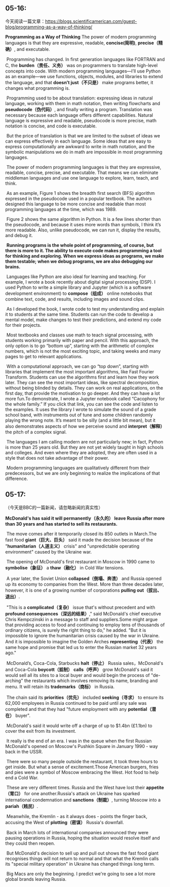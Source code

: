 ## 05-16:

今天阅读一篇文章：https://blogs.scientificamerican.com/guest-blog/programming-as-a-way-of-thinking/

**Programming as a Way of Thinking**
	The power of modern programming languages is that they are expressive, readable, **concise(简明)**, **precise（精确）**, and executable.

​	Programming has changed. In first generation languages like FORTRAN and C, the **burden（责任、义务）** was on programmers to translate high-level concepts into code. With modern programming languages—I’ll use Python as an example—we use functions, objects, modules, and libraries to extend the language, and that **doesn’t just（不只是）** make programs better, it changes what programming is.

​	Programming used to be about translation: expressing ideas in natural language, working with them in math notation, then writing flowcharts and **pseudocode（伪代码）**, and finally writing a program. Translation was necessary because each language offers different capabilities. Natural language is expressive and readable, pseudocode is more precise, math notation is concise, and code is executable.

​	But the price of translation is that we are limited to the subset of ideas we can express effectively in each language. Some ideas that are easy to express computationally are awkward to write in math notation, and the symbolic manipulations we do in math are impossible in most programming languages.


​	The power of modern programming languages is that they are expressive, readable, concise, precise, and executable. That means we can eliminate middleman languages and use one language to explore, learn, teach, and think.


​	As an example, Figure 1 shows the breadth first search (BFS) algorithm expressed in the pseudocode used in a popular textbook. The authors designed this language to be more concise and readable than most programming languages at the time, which was 1989.

​	Figure 2 shows the same algorithm in Python. It is a few lines shorter than the pseudocode, and because it uses more words than symbols, I think it’s more readable. Also, unlike pseudocode, we can run it, display the results, and debug it.


​	**Running programs is the whole point of programming, of course, but there is more to it. The ability to execute code makes programming a tool for thinking and exploring. When we express ideas as programs, we make them testable; when we debug programs, we are also debugging our brains.**

​	Languages like Python are also ideal for learning and teaching. For example, I wrote a book recently about digital signal processing (DSP). I used Python to write a simple library and Jupyter (which is a software development environment) to **compose（组成）** online notebooks that combine text, code, and results, including images and sound clips.


​	As I developed the book, I wrote code to test my understanding and explain it to students at the same time. Students can run the code to develop a mental model, make changes to test their predictions, and extend my code for their projects.

​	Most textbooks and classes use math to teach signal processing, with students working primarily with paper and pencil. With this approach, the only option is to go “bottom up”, starting with the arithmetic of complex numbers, which is not the most exciting topic, and taking weeks and many pages to get to relevant applications.

​	With a computational approach, we can go “top down”, starting with libraries that implement the most important algorithms, like Fast Fourier Transform. Students can use the algorithms first and learn how they work later. They can see the most important ideas, like spectral decomposition, without being blinded by details. They can work on real applications, on the first day, that provide the motivation to go deeper. And they can have a lot more fun.To demonstrate, I wrote a Jupyter notebook called “Cacophony for the whole family.” If you click that link, you can see the code and listen to the examples. It uses the library I wrote to simulate the sound of a grade school band, with instruments out of tune and some children randomly playing the wrong note. It’s meant to be silly (and a little bit mean), but it also demonstrates aspects of how we perceive sound and **interpret（解释）** the pitch of a complex signal.


​	The languages I am calling modern are not particularly new; in fact, Python is more than 25 years old. But they are not yet widely taught in high schools and colleges. And even where they are adopted, they are often used in a style that does not take advantage of their power.

​	Modern programming languages are qualitatively different from their predecessors, but we are only beginning to realize the implications of that difference.





## 05-17:

（今天是BBC的一篇新闻，请忽略新闻的真实性）

**McDonald's has said it will permanently（永久的） leave Russia after more than 30 years and has started to sell its restaurants.**

​	The move comes after it temporarily closed its 850 outlets in March.The fast food **giant（巨大、巨头）** said it made the decision because of the "**humanitarian（人道主义）** crisis" and "unpredictable operating environment" caused by the Ukraine war.

​	The opening of McDonald's first restaurant in Moscow in 1990 came to **symbolise（象征）** a **thaw（融化）** in Cold War tensions.

​	A year later, the Soviet Union **collapsed（倒塌、奔溃）** and Russia opened up its economy to companies from the West. More than three decades later, however, it is one of a growing number of corporations **pulling out（拔出、退出）**.

​	"This is a **complicated（复杂）** issue that's without precedent and with **profound consequences（深远的结果）**," said McDonald's chief executive Chris Kempczinski in a message to staff and suppliers.Some might argue that providing access to food and continuing to employ tens of thousands of ordinary citizens, is surely the right thing to do," he added. "But it is impossible to ignore the humanitarian crisis caused by the war in Ukraine. And it is impossible to imagine the Golden Arches **representing（代表）** the same hope and promise that led us to enter the Russian market 32 years ago."

​	McDonald’s, Coca-Cola, Starbucks **halt（停止）** Russia sales，McDonald's and Coca-Cola **boycott（抵制）** **calls（呼声）** grow
McDonald's said it would sell all its sites to a local buyer and would begin the process of "de-arching" the restaurants which involves removing its name, branding and menu. It will retain its **trademarks（商标）** in Russia.

​	The chain said its **priorities（优先）** included **seeking（寻求）** to ensure its 62,000 employees in Russia continued to be paid until any sale was completed and that they had "future employment with any **potential（潜在）** buyer".

​	McDonald's said it would write off a charge of up to $1.4bn (£1.1bn) to cover the exit from its investment.

​	It really is the end of an era. I was in the queue when the first Russian McDonald's opened on Moscow's Pushkin Square in January 1990 - way back in the USSR.

​	There were so many people outside the restaurant, it took three hours to get inside. But what a sense of excitement.Those American burgers, fries and pies were a symbol of Moscow embracing the West. Hot food to help end a Cold War.

​	These are very different times. Russia and the West have lost their **appetite（胃口）** for one another.Russia's attack on Ukraine has sparked international condemnation and **sanctions（制裁）**, turning Moscow into a **pariah（贱民）**.

​	Meanwhile, the Kremlin - as it always does - points the finger back, accusing the West of **plotting（密谋）** Russia's downfall.

​	Back in March lots of international companies announced they were pausing operations in Russia, hoping the situation would resolve itself and they could then reopen.

​	But McDonald's decision to sell up and pull out shows the fast food giant recognises things will not return to normal and that what the Kremlin calls its "special military operation" in Ukraine has changed things long term.

​	Big Macs are only the beginning. I predict we're going to see a lot more global brands leaving Russia.